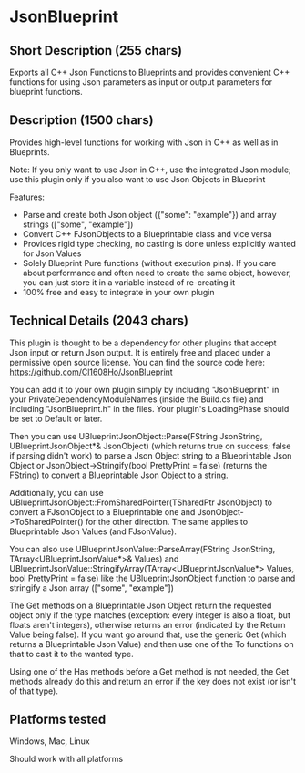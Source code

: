 # JsonBlueprint

## Short Description (255 chars)

Exports all C++ Json Functions to Blueprints and provides convenient C++ functions for using Json parameters as input or output parameters for blueprint functions.

## Description (1500 chars)

Provides high-level functions for working with Json in C++ as well as in Blueprints.

Note: If you only want to use Json in C++, use the integrated Json module; use this plugin only if you also want to use Json Objects in Blueprint

Features:
 - Parse and create both Json object ({"some": "example"}) and array strings (["some", "example"])
 - Convert C++ FJsonObjects to a Blueprintable class and vice versa
 - Provides rigid type checking, no casting is done unless explicitly wanted for Json Values
 - Solely Blueprint Pure functions (without execution pins). If you care about performance and often need to create the same object, however, you can just store it in a variable instead of re-creating it
 - 100% free and easy to integrate in your own plugin

## Technical Details (2043 chars)

This plugin is thought to be a dependency for other plugins that accept Json input or return Json output. It is entirely free and placed under a permissive open source license. You can find the source code here: https://github.com/Cl1608Ho/JsonBlueprint

You can add it to your own plugin simply by including "JsonBlueprint" in your PrivateDependencyModuleNames (inside the Build.cs file) and including "JsonBlueprint.h" in the files. Your plugin's LoadingPhase should be set to Default or later.

Then you can use UBlueprintJsonObject::Parse(FString JsonString, UBlueprintJsonObject*& JsonObject) (which returns true on success; false if parsing didn't work) to parse a Json Object string to a Blueprintable Json Object or JsonObject->Stringify(bool PrettyPrint = false) (returns the FString) to convert a Blueprintable Json Object to a string.

Additionally, you can use UBlueprintJsonObject::FromSharedPointer(TSharedPtr<FJsonObject> JsonObject) to convert a FJsonObject to a Blueprintable one and JsonObject->ToSharedPointer() for the other direction. The same applies to Blueprintable Json Values (and FJsonValue).

You can also use UBlueprintJsonValue::ParseArray(FString JsonString, TArray<UBlueprintJsonValue*>& Values) and UBlueprintJsonValue::StringifyArray(TArray<UBlueprintJsonValue*> Values, bool PrettyPrint = false) like the UBlueprintJsonObject function to parse and stringify a Json array (["some", "example"])

The Get methods on a Blueprintable Json Object return the requested object only if the type matches (exception: every integer is also a float, but floats aren't integers), otherwise returns an error (indicated by the Return Value being false). If you want go around that, use the generic Get (which returns a Blueprintable Json Value) and then use one of the To functions on that to cast it to the wanted type.

Using one of the Has methods before a Get method is not needed, the Get methods already do this and return an error if the key does not exist (or isn't of that type).

## Platforms tested

Windows, Mac, Linux

Should work with all platforms